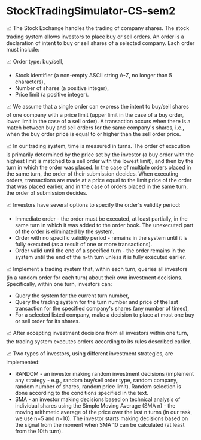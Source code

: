 # StockTradingSimulator-CS-sem2

📈 The Stock Exchange handles the trading of company shares. The stock trading system allows investors to place buy or sell orders. An order is a declaration of intent to buy or sell shares of a selected company. Each order must include:

📈 Order type: buy/sell,
  * Stock identifier (a non-empty ASCII string A-Z, no longer than 5 characters),
  * Number of shares (a positive integer),
  * Price limit (a positive integer).

📈 We assume that a single order can express the intent to buy/sell shares of one company with a price limit (upper limit in the case of a buy order, lower limit in the case of a sell order). A transaction occurs when there is a match between buy and sell orders for the same company's shares, i.e., when the buy order price is equal to or higher than the sell order price.

📈 In our trading system, time is measured in turns. The order of execution is primarily determined by the price set by the investor (a buy order with the highest limit is matched to a sell order with the lowest limit), and then by the turn in which the order was placed. In the case of multiple orders placed in the same turn, the order of their submission decides. When executing orders, transactions are made at a price equal to the limit price of the order that was placed earlier, and in the case of orders placed in the same turn, the order of submission decides.

📈 Investors have several options to specify the order's validity period:
  * Immediate order - the order must be executed, at least partially, in the same turn in which it was added to the order book. The unexecuted part of the order is eliminated by the system.
  * Order with no specific validity period - remains in the system until it is fully executed (as a result of one or more transactions).
  * Order valid until the end of a specified turn - the order remains in the system until the end of the n-th turn unless it is fully executed earlier.

📈 Implement a trading system that, within each turn, queries all investors (in a random order for each turn) about their own investment decisions. Specifically, within one turn, investors can:
  * Query the system for the current turn number,
  * Query the trading system for the turn number and price of the last transaction for the specified company's shares (any number of times),
  * For a selected listed company, make a decision to place at most one buy or sell order for its shares.

📈 After accepting investment decisions from all investors within one turn, the trading system executes orders according to its rules described earlier.

📈 Two types of investors, using different investment strategies, are implemented:
  * RANDOM - an investor making random investment decisions (implement any strategy - e.g., random buy/sell order type, random company, random number of shares, random price limit). Random selection is done according to the conditions specified in the text.
  * SMA - an investor making decisions based on technical analysis of individual shares using the Simple Moving Average (SMA n) - the moving arithmetic average of the price over the last n turns (in our task, we use n=5 and n=10). The investor starts making decisions based on the signal from the moment when SMA 10 can be calculated (at least from the 10th turn).
